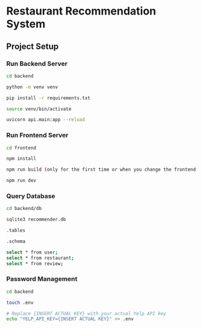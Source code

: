 # Restaurant Recommendation System

## Project Setup

### Run Backend Server

```bash
cd backend

python -m venv venv

pip install -r requirements.txt

source venv/bin/activate

uvicorn api.main:app --reload
```

### Run Frontend Server

```bash
cd frontend

npm install

npm run build (only for the first time or when you change the frontend code)

npm run dev
```

### Query Database 

```bash
cd backend/db

sqlite3 recommender.db

.tables

.schema 

select * from user;
select * from restaurant;
select * from review;
```

### Password Management

```bash
cd backend

touch .env

# Replace {INSERT ACTUAL KEY} with your actual Yelp API key
echo "YELP_API_KEY={INSERT ACTUAL KEY}" >> .env
```